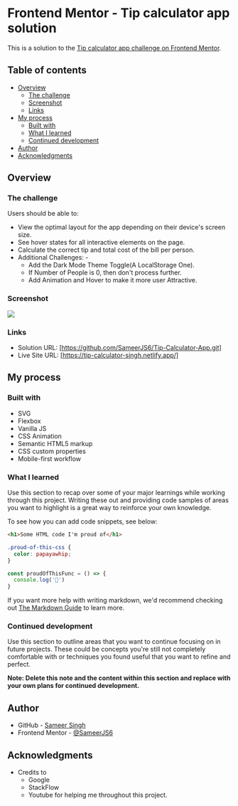 # Frontend Mentor - Tip calculator app solution

This is a solution to the [Tip calculator app challenge on Frontend Mentor](https://www.frontendmentor.io/challenges/tip-calculator-app-ugJNGbJUX).

## Table of contents

- [Overview](#overview)
  - [The challenge](#the-challenge)
  - [Screenshot](#screenshot)
  - [Links](#links)
- [My process](#my-process)
  - [Built with](#built-with)
  - [What I learned](#what-i-learned)
  - [Continued development](#continued-development)
- [Author](#author)
- [Acknowledgments](#acknowledgments)


## Overview

### The challenge

Users should be able to:

- View the optimal layout for the app depending on their device's screen size.
- See hover states for all interactive elements on the page.
- Calculate the correct tip and total cost of the bill per person.
- Additional Challenges: - 
   - Add the Dark Mode Theme Toggle(A LocalStorage One).
   - If Number of People is 0, then don't process further.
   - Add Animation and Hover to make it more user Attractive.

### Screenshot

![](./screenshot.jpg)


### Links

- Solution URL: [https://github.com/SameerJS6/Tip-Calculator-App.git]
- Live Site URL: [https://tip-calculator-singh.netlify.app/]

## My process

### Built with

- SVG
- Flexbox
- Vanilla JS
- CSS Animation
- Semantic HTML5 markup
- CSS custom properties
- Mobile-first workflow

### What I learned

Use this section to recap over some of your major learnings while working through this project. Writing these out and providing code samples of areas you want to highlight is a great way to reinforce your own knowledge.

To see how you can add code snippets, see below:

```html
<h1>Some HTML code I'm proud of</h1>
```
```css
.proud-of-this-css {
  color: papayawhip;
}
```
```js
const proudOfThisFunc = () => {
  console.log('🎉')
}
```

If you want more help with writing markdown, we'd recommend checking out [The Markdown Guide](https://www.markdownguide.org/) to learn more.



### Continued development

Use this section to outline areas that you want to continue focusing on in future projects. These could be concepts you're still not completely comfortable with or techniques you found useful that you want to refine and perfect.

**Note: Delete this note and the content within this section and replace with your own plans for continued development.**

## Author

- GitHub - [Sameer Singh](https://github.com/SameerJS6/Tip-Calculator-App.git)
- Frontend Mentor - [@SameerJS6](https://www.frontendmentor.io/profile/SameerJS6)

## Acknowledgments

- Credits to 
  - Google
  - StackFlow
  - Youtube 
for helping me throughout this project.
